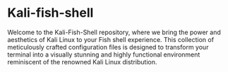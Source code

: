 # Kali-fish-shell
Welcome to the Kali-Fish-Shell repository, where we bring the power and aesthetics of Kali Linux to your Fish shell experience. This collection of meticulously crafted configuration files is designed to transform your terminal into a visually stunning and highly functional environment reminiscent of the renowned Kali Linux distribution.
